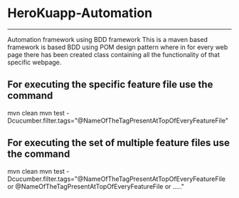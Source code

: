# HeroKuapp-Automation
-----------------------
Automation framework using BDD framework 
This is a maven based framework is based BDD using POM design pattern where in for every web page there has been created class containing all the functionality of that specific webpage.

For executing the specific feature file use the command
-------------------------------------------------------
mvn clean 
mvn test -Dcucumber.filter.tags="@NameOfTheTagPresentAtTopOfEveryFeatureFile"

For executing the set of multiple feature files use the command
---------------------------------------------------------------
mvn clean 
mvn test -Dcucumber.filter.tags="@NameOfTheTagPresentAtTopOfEveryFeatureFile or @NameOfTheTagPresentAtTopOfEveryFeatureFile or ....."
